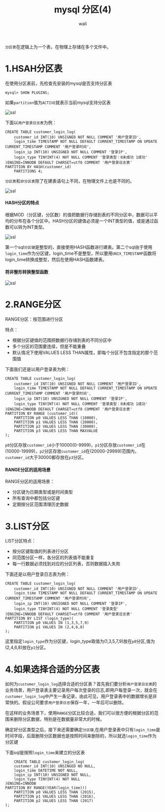 ﻿---
layout: post
title: mysql  分区(4) #标题
tagline: mysql 分区
category: SQL      #分类
author: wali    #作者
tag: mySQL     #标签
ghurl:        #github url
ghurl_zip:    #github zip下载
comments: true
post_nav: []
group_tag: mysql 电商项目实战
---

`分区表`在逻辑上为一个表，在物理上存储在多个文件中。

# 1.HSAH分区表

在使用分区表前，先检查先安装的mysql是否支持分区表

```mysql
mysql> SHOW PLUGINS;
```
如果`partition`值为`ACTIVE`就表示当前mysql支持分区表

![ssl](https://raw.githubusercontent.com/walidream/blogimage/master/waliblogImage/sql/sql_16.png)

下面以`用户登录日志表`为例：

```mysql
CREATE TABLE customer_login_log(
	customer_id INT(10) UNSIGNED NOT NULL COMMENT '用户登录ID',
	login_time TIMESTAMP NOT NULL DEFAULT CURRENT_TIMESTAMP ON UPDATE CURRENT_TIMESTAMP COMMENT '用户登录时间',
	login_ip INT(10) UNSIGNED NOT NULL COMMENT '登录IP',
	login_type TINYINT(4) NOT NULL COMMENT '登录类型：0未成功 1成功'
)ENGINE=INNODB DEFAULT CHARSET=utf8 COMMENT '用户登录日志表'
PARTITION BY HASH(customer_id)
	PARTITIONS 4;
```

`分区表`和`非分区表`除了在建表语句上不同，在物理文件上也是不同的。

![ssl](https://raw.githubusercontent.com/walidream/blogimage/master/waliblogImage/sql/sql_17.png)


#### HASH分区的特点

根据MOD（分区键，分区数）的值把数据行存储到表的不同分区中，数据可以平均的分布在各个分区中。HASH分区的键值必须是一个INT类型的值，或是通过函数可以转为INT类型。

![ssl](https://raw.githubusercontent.com/walidream/blogimage/master/waliblogImage/sql/sql_18.png)

第一个sql`分区键`是整型的，直接使用HASH函数进行建表。第二个sql由于使用`login_time`作为分区键，login_time不是整型，所以要用`UNIX_TIMESTAMP`函数将login_time转换成整型，然后在使用HASH函数建表。

#### 将非整形转换整型函数

![ssl](https://raw.githubusercontent.com/walidream/blogimage/master/waliblogImage/sql/sql_19.png)


# 2.RANGE分区

RANGE分区：按范围进行分区

特点：
- 根据分区键值的范围把数据行存储到表的不同分区中
- 多个分区的范围要连续，但是不能重叠
- 默认情况下使用VALUES LESS THAN属性，即每个分区不包含指定的那个范围值

下面我们还是以用户登录表为例：

```mysql
CREATE TABLE customer_login_log(
	customer_id INT(10) UNSIGNED NOT NULL COMMENT '用户登录ID',
	login_time TIMESTAMP NOT NULL DEFAULT CURRENT_TIMESTAMP ON UPDATE CURRENT_TIMESTAMP COMMENT '用户登录时间',
	login_ip INT(10) UNSIGNED NOT NULL COMMENT '登录IP',
	login_type TINYINT(4) NOT NULL COMMENT '登录类型：0未成功 1成功'
)ENGINE=INNODB DEFAULT CHARSET=utf8 COMMENT '用户登录日志表'
PARTITION BY RANGE (customer_id)(
	PARTITION p0 VALUES LESS THAN (10000),
	PARTITION p1 VALUES LESS THAN (20000),
	PARTITION p2 VALUES LESS THAN (30000),
	PARTITION p3 VALUES LESS THAN MAXVALUE
);
```
`p0`分区存放`customer_id`小于10000(0-9999)，`p1`分区存放`customer_id`在(10000-19999)，`p2`分区存放`customer_id`在(20000-29999)范围内，`customer_id`大于30000都存放在`p3`分区。


#### RANGE分区的适用场景

RANGE分区的适用场景：
- 分区键为日期类型或是时间类型
- 所有查询中都包括分区键 
- 定期按分区范围清理历史数据

# 3.LIST分区

LIST分区特点：
- 按分区键取值的列表进行分区
- 同范围分区一样，各分区的列表值不能重复
- 每一行数据必须找到对应的分区列表，否则数据插入失败

下面还是以用户登录日志表为例：

```mysql
CREATE TABLE customer_login_log(
	customer_id INT(10) UNSIGNED NOT NULL COMMENT '用户登录ID',
	login_time TIMESTAMP NOT NULL DEFAULT CURRENT_TIMESTAMP ON UPDATE CURRENT_TIMESTAMP COMMENT '用户登录时间',
	login_ip INT(10) UNSIGNED NOT NULL COMMENT '登录IP',
	login_type TINYINT(4) NOT NULL COMMENT '登录类型'
)ENGINE=INNODB DEFAULT CHARSET=utf8 COMMENT '用户登录日志表'
PARTITION BY LIST (login_type)(
	PARTITION p0 VALUES IN (1,3,5,7,9)
	PARTITION p1 VALUES IN (2,4,6,8)
);
```

这里指定`login_type`作为分区键，login_type取值为(1,3,5,7,9)放在`p0`分区,值为(2,4,6,8)放在`p1`分区。


# 4.如果选择合适的分区表

如何为`customer_login_log`选择合适的分区表？首先我们要分析`用户登录日志表`的业务场景，用户登录表主要记录用户每次登录的日志,即用户每登录一次，就会在`customer_login_log`中产生一条记录，由此可见，用户登录表中的数据增长是非常快的。假设公司要求`用户登录日志`保存一年，一年后可以删除。

在这样的业务场景下，使用`RANGE`分区比较合适，我们可以很方便的根据分区的范围来删除分区数据，特别是在数据量非常大的时候。

确定好分区类型之后，接下来还需要确定`分区键`,在用户登录表中只有`login_time`是时间字段，后面删除分区数据也是按照时间来删除的，所以就选`login_time`作为分区键

下面sql是按照`login_time`来建立的分区表

```mysql
	CREATE TABLE customer_login_log(
	customer_id INT(10) UNSINGED NO NULL,
	login_time DATETIME NOT NULL,
	login_ip INT(10) UNSIGNED NOT NULL,
	login_type TINYINT(4) NOT NULL
)ENGINE=INNODB
PARTITION BY RANGE(YEAR(login_time))(
	PARTITION p0 VALUES LESS THAN (2015),
	PARTITION p1 VALUES LESS THAN (2016),
	PARTITION p2 VALUES LESS THAN (2017)
);
```





